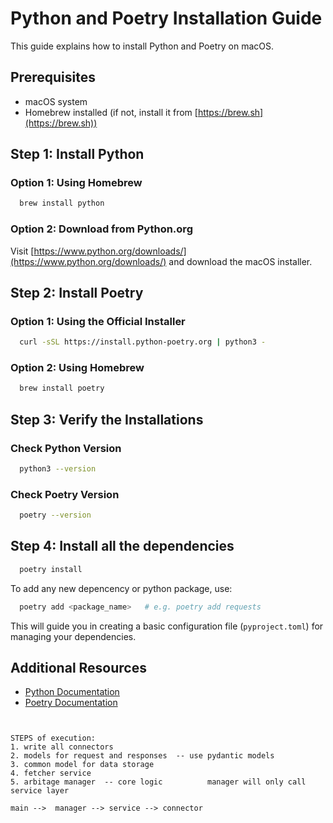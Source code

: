 
# Python and Poetry Installation Guide

This guide explains how to install Python and Poetry on macOS.

## Prerequisites

- macOS system
- Homebrew installed (if not, install it from [https://brew.sh](https://brew.sh))

## Step 1: Install Python

### Option 1: Using Homebrew
```bash
  brew install python
```

### Option 2: Download from Python.org
Visit [https://www.python.org/downloads/](https://www.python.org/downloads/) and download the macOS installer.

## Step 2: Install Poetry

### Option 1: Using the Official Installer
```bash
  curl -sSL https://install.python-poetry.org | python3 -
```

### Option 2: Using Homebrew
```bash
  brew install poetry
```

## Step 3: Verify the Installations

### Check Python Version
```bash
  python3 --version
```

### Check Poetry Version
```bash
  poetry --version
```

## Step 4: Install all the dependencies
```bash
  poetry install
```


To add any new depencency or python package, use:
```bash
  poetry add <package_name>   # e.g. poetry add requests
```


This will guide you in creating a basic configuration file (`pyproject.toml`) for managing your dependencies.

## Additional Resources

- [Python Documentation](https://docs.python.org/3/)
- [Poetry Documentation](https://python-poetry.org/docs/)
```


STEPS of execution:
1. write all connectors
2. models for request and responses  -- use pydantic models
3. common model for data storage
4. fetcher service
5. arbitage manager  -- core logic          manager will only call service layer

main -->  manager --> service --> connector
